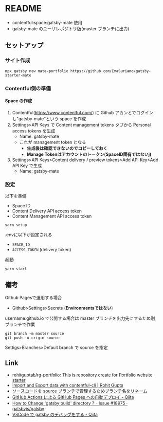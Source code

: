 # README

* contentful:space:gatsby-mate 使用
* gatsby-mate のユーザレポジトリ版(master ブランチに出力)

## セットアップ

### サイト作成

```shell
npx gatsby new mate-portfolio https://github.com/EmaSuriano/gatsby-starter-mate
```

### Contentful側の準備

#### Space の作成

1. Contentful(https://www.contentful.com/) に Github アカンとでログインし"gatsby-mate"という space を作成
2. Settings>API Keys で Content management tokens タブから Personal access tokens を生成
    * Name: gatsby-mate
    * これが management token となる
        * **生成後は確認できないのでコピーしておく**
        * **Manage Tokenはアカウントのトークン(SpaceID固有ではないj)**
3. Settings>API Keys>Content delivery / preview tokens>Add API Key>Add API Key で生成
    *  Name: gatsby-mate

### 設定

以下を準備

* Space ID
* Content Delivery API access token
* Content Management API access token

```shell
yarn setup
```

.envに以下が設定される

* `SPACE_ID`
* `ACCESS_TOKEN` (delivery token)

起動

```shell
yarn start
```

## 備考

Github Pagesで運用する場合

* Github>Settings>Secrets (**Environmentsではない**)

username.github.io で公開する場合は master ブランチを出力先にするため別ブランチで作業

```shell
git branch -m master source
git push -u origin source
```

Settigs>Branches>Default branch で source を指定

## Link

- [rohitguptab/rg\-portfolio: This is repository create for Portfolio website starter](https://github.com/rohitguptab/rg-portfolio)
- [Import and Export data with contentful\-cli \| Rohit Gupta](https://rohitgupta.design/import-and-export-data-with-contentful-cli)
- [ソースコードを source ブランチで管理するためブランチ名をリネーム](https://ks6088ts.github.io/20200307-gatsby-get-started/)
- [GitHub Actions による GitHub Pages への自動デプロイ \- Qiita](https://qiita.com/peaceiris/items/d401f2e5724fdcb0759d)
- [How to Change 'gatsby build' directory？ · Issue \#18975 · gatsbyjs/gatsby](https://github.com/gatsbyjs/gatsby/issues/18975)
- [VSCode で gatsby のデバッグをする \- Qiita](https://qiita.com/3S_Laboo/items/8a963cd87d917a8bd3c9)
